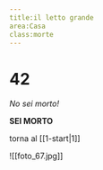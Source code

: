 ```yaml
---
title:il letto grande
area:Casa
class:morte
---
```

# 42
_No sei morto!_

**SEI MORTO**

torna al [[1-start|1]]

![[foto_67.jpg]]